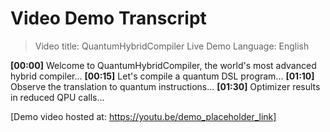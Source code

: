 # Video Demo Transcript

> Video title: QuantumHybridCompiler Live Demo
> Language: English

**[00:00]** Welcome to QuantumHybridCompiler, the world's most advanced hybrid compiler...
**[00:15]** Let's compile a quantum DSL program...
**[01:10]** Observe the translation to quantum instructions...
**[01:30]** Optimizer results in reduced QPU calls...

[Demo video hosted at: https://youtu.be/demo_placeholder_link]